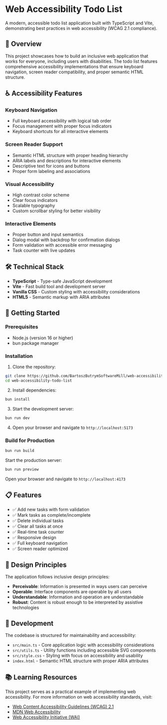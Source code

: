 # Web Accessibility Todo List

A modern, accessible todo list application built with TypeScript and Vite, demonstrating best practices in web accessibility (WCAG 2.1 compliance).

## 🎯 Overview

This project showcases how to build an inclusive web application that works for everyone, including users with disabilities. The todo list features comprehensive accessibility implementations that ensure keyboard navigation, screen reader compatibility, and proper semantic HTML structure.

## ♿ Accessibility Features

### Keyboard Navigation

- Full keyboard accessibility with logical tab order
- Focus management with proper focus indicators
- Keyboard shortcuts for all interactive elements

### Screen Reader Support

- Semantic HTML structure with proper heading hierarchy
- ARIA labels and descriptions for interactive elements
- Descriptive text for icons and buttons
- Proper form labeling and associations

### Visual Accessibility

- High contrast color scheme
- Clear focus indicators
- Scalable typography
- Custom scrollbar styling for better visibility

### Interactive Elements

- Proper button and input semantics
- Dialog modal with backdrop for confirmation dialogs
- Form validation with accessible error messaging
- Task counter with live updates

## 🛠️ Technical Stack

- **TypeScript** - Type-safe JavaScript development
- **Vite** - Fast build tool and development server
- **Vanilla CSS** - Custom styling with accessibility considerations
- **HTML5** - Semantic markup with ARIA attributes

## 🚀 Getting Started

### Prerequisites

- Node.js (version 16 or higher)
- bun package manager

### Installation

1. Clone the repository:

```bash
git clone https://github.com/BartoszButrymSoftwareMill/web-accessibility-todo-list.git
cd web-accessibility-todo-list
```

2. Install dependencies:

```bash
bun install
```

3. Start the development server:

```bash
bun run dev
```

4. Open your browser and navigate to `http://localhost:5173`

### Build for Production

```bash
bun run build
```

Start the production server:

```bash
bun run preview
```

Open your browser and navigate to `http://localhost:4173`

## 📋 Features

- ✅ Add new tasks with form validation
- ✅ Mark tasks as complete/incomplete
- ✅ Delete individual tasks
- ✅ Clear all tasks at once
- ✅ Real-time task counter
- ✅ Responsive design
- ✅ Full keyboard navigation
- ✅ Screen reader optimized

## 🎨 Design Principles

The application follows inclusive design principles:

- **Perceivable**: Information is presented in ways users can perceive
- **Operable**: Interface components are operable by all users
- **Understandable**: Information and operation are understandable
- **Robust**: Content is robust enough to be interpreted by assistive technologies

## 🔧 Development

The codebase is structured for maintainability and accessibility:

- `src/main.ts` - Core application logic with accessibility considerations
- `src/utils.ts` - Utility functions including accessible SVG components
- `src/style.css` - Styling with focus on accessibility and usability
- `index.html` - Semantic HTML structure with proper ARIA attributes

## 📚 Learning Resources

This project serves as a practical example of implementing web accessibility. For more information on web accessibility standards, visit:

- [Web Content Accessibility Guidelines (WCAG) 2.1](https://www.w3.org/WAI/WCAG21/quickref/)
- [MDN Web Accessibility](https://developer.mozilla.org/en-US/docs/Web/Accessibility)
- [Web Accessibility Initiative (WAI)](https://www.w3.org/WAI/)
